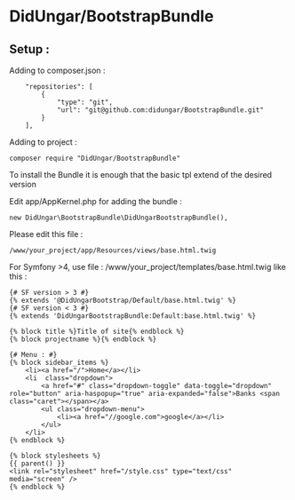 # DidUngar/BootstrapBundle
## Setup :

Adding to composer.json :
```
    "repositories": [
        {
            "type": "git",
            "url": "git@github.com:didungar/BootstrapBundle.git"
        }
    ],
```

Adding to project :
```
composer require "DidUngar/BootstrapBundle"
```

To install the Bundle it is enough that the basic tpl extend of the desired version

Edit app/AppKernel.php for adding the bundle :
```
new DidUngar\BootstrapBundle\DidUngarBootstrapBundle(),
```

Please edit this file :
```
/www/your_project/app/Resources/views/base.html.twig
```
For Symfony >4, use file : /www/your_project/templates/base.html.twig
like this :
```
{# SF version > 3 #}
{% extends '@DidUngarBootstrap/Default/base.html.twig' %}
{# SF version < 3 #}
{% extends 'DidUngarBootstrapBundle:Default:base.html.twig' %}

{% block title %}Title of site{% endblock %}
{% block projectname %}{% endblock %}

{# Menu : #}
{% block sidebar_items %}
	<li><a href="/">Home</a></li>
	<li  class="dropdown">
		<a href="#" class="dropdown-toggle" data-toggle="dropdown" role="button" aria-haspopup="true" aria-expanded="false">Banks <span class="caret"></span></a>
		<ul class="dropdown-menu">
			<li><a href="//google.com">google</a></li>
		</ul>
	</li>
{% endblock %}

{% block stylesheets %}
{{ parent() }}
<link rel="stylesheet" href="/style.css" type="text/css" media="screen" />
{% endblock %}
```
